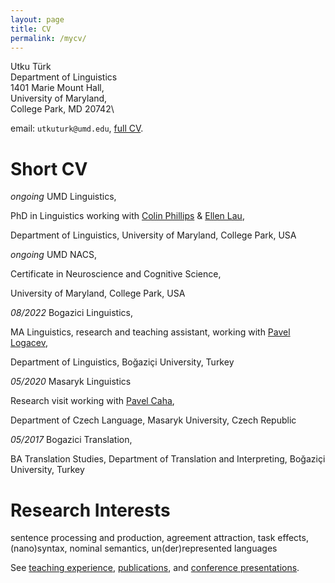 ```yaml
---
layout: page
title: CV
permalink: /mycv/
---
```


Utku Türk\
Department of Linguistics\
1401 Marie Mount Hall,\
University of Maryland,\
College Park, MD 20742\

email: `utkuturk@umd.edu`, [full CV](https://github.com/utkuturk/utkuturk.github.io/blob/master/files/cv.pdf?raw=true).

# Short CV


_ongoing_ UMD Linguistics,

PhD in Linguistics working with [Colin Phillips][col] & [Ellen Lau][lau],

Department of Linguistics, University of Maryland, College Park,  USA

_ongoing_ UMD NACS,

Certificate in Neuroscience and Cognitive Science,

University of Maryland, College Park, USA

_08/2022_ Bogazici Linguistics,

MA Linguistics, research and teaching assistant, working with [Pavel Logacev][log],

Department of Linguistics, Boğaziçi University, Turkey

_05/2020_ Masaryk Linguistics

Research visit working with [Pavel Caha][caha],

Department of Czech Language, Masaryk University, Czech Republic

_05/2017_ Bogazici Translation,

BA Translation Studies,
Department of Translation and Interpreting, Boğaziçi University, Turkey

# Research Interests

sentence processing and production, agreement attraction,  task effects, (nano)syntax, nominal semantics, un(der)represented languages

See [teaching experience][ta], [publications][p], and [conference presentations][c].


[log]: https://scholar.google.com/citations?user=fhbdTJIAAAAJ&hl=en
[col]: https://www.colinphillips.net/
[lau]: https://ellenlau.net/
[caha]:  https://www.muni.cz/en/people/53172-pavel-caha/cv
[ta]: https://utkuturk.com/teaching/
[p]: https://utkuturk.com/papers/
[c]: https://utkuturk.com/talks/
